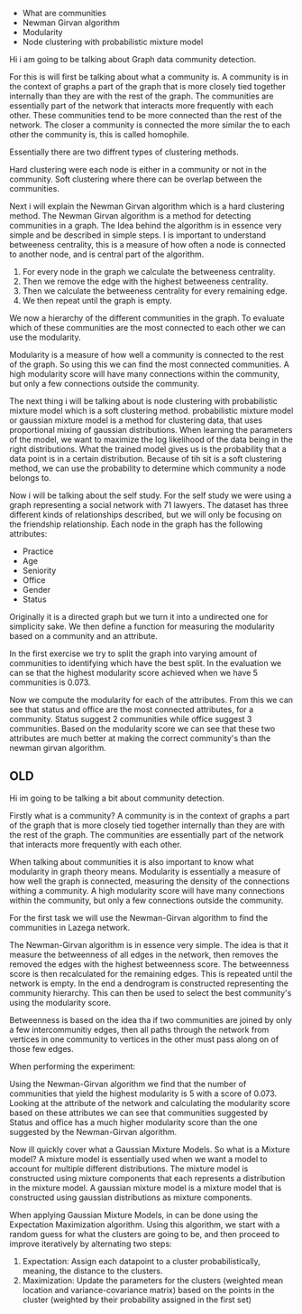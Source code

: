 - What are communities
- Newman Girvan algorithm
- Modularity
- Node clustering with probabilistic mixture model

Hi i am going to be talking about Graph data community detection.

For this is will first be talking about what a community is.
A community is in the context of graphs a part of the graph that is more closely tied together internally than they are with the rest of the graph. The communities are essentially part of the network that interacts more frequently with each other. These communities tend to be more connected than the rest of the network. The closer a community is connected the more similar the to each other the community is, this is called homophile.   
<!-- Communities can have many different names and structure depending on the context. Sometimes called clusters, cohesive subgroups or modules. 
The different types of communities are:
- coherent subgroups, when we identify a single cluster.
- Graph clustering, when we split the graph into disjoint clusters.
- overlapping communities, when the communities overlap with each other.
- fuzzy clustering, when there are different degrees of membership in the communities. -->

Essentially there are two diffrent types of clustering methods.

Hard clustering were each node is either in a community or not in the community.
Soft clustering where there can be overlap between the communities.



Next i will explain the Newman Girvan algorithm which is a hard clustering method.
The Newman Girvan algorithm is a method for detecting communities in a graph.
The Idea behind the algorithm is in essence very simple and be described in simple steps. 
I is important to understand betweeness centrality, this is a measure of how often a node is connected to another node, and is central part of the algorithm.
1. For every node in the graph we calculate the betweeness centrality.
2. Then we remove the edge with the highest betweeness centrality.
3. Then we calculate the betweeness centrality for every remaining edge.
4. We then repeat until the graph is empty.

We now a hierarchy of the different communities in the graph.
To evaluate which of these communities are the most connected to each other we can use the modularity.

Modularity is a measure of how well a community is connected to the rest of the graph.
So using this we can find the most connected communities. A high modularity score will have many connections within the community, but only a few connections outside the community.

The next thing i will be talking about is node clustering with probabilistic mixture model which is a soft clustering method.
probabilistic mixture model or gaussian mixture model is a method for clustering data, that uses proportional mixing of gaussian distributions. When learning the parameters of the model, we want to maximize the log likelihood of the data being in the right distributions. What the trained model gives us is the probability that a data point is in a certain distribution. Because of tih sit is a soft clustering method, we can use the probability to determine which community a node belongs to.

Now i will be talking about the self study.
For the self study we were using a graph representing a social network with 71 lawyers. The dataset has three different kinds of relationships described, but we will only be focusing on the friendship relationship. 
Each node in the graph has the following attributes:
- Practice
- Age
- Seniority
- Office
- Gender
- Status

Originally it is a directed graph but we turn it into a undirected one for simplicity sake.
We then define a function for measuring the modularity based on a community and an attribute.

In the first exercise we try to split the graph into varying amount of communities to identifying which have the best split. In the evaluation we can se that the highest modularity score achieved when we have 5 communities is 0.073.

Now we compute the modularity for each of the attributes.
From this we can see that status and office are the most connected attributes, for a community.
Status suggest 2 communities while office suggest 3 communities.
Based on the modularity score we can see that these two attributes are much better at making the correct community's than the newman girvan algorithm.






## OLD
Hi im going to be talking a bit about community detection.

Firstly what is a community?
A community is in the context of graphs a part of the graph that is more closely tied together internally than they are with the rest of the graph. The communities are essentially part of the network that interacts more frequently with each other.

When talking about communities it is also important to know what modularity in graph theory means. Modularity is essentially a measure of how well the graph is connected, measuring the density of the connections withing a community. A high modularity score will have many connections within the community, but only a few connections outside the community.

For the first task we will use the Newman-Girvan algorithm to find the communities in Lazega network. 

The Newman-Girvan algorithm is in essence very simple. The idea is that it measure the betweenness of all edges in the network, then removes the removed the edges with the highest betweenness score. The betweenness score is then recalculated for the remaining edges. This is repeated until the network is empty. In the end a dendrogram is constructed representing the community hierarchy. This can then be used to select the best community's using the modularity score.

Betweenness is based on the idea tha if two communities are joined by only a few intercommunitiy edges, then all paths through the network from vertices in one community to vertices in the other must pass along on of those few edges.

When performing the experiment:

Using the Newman-Girvan algorithm we find that the number of communities that yield the highest modularity is 5 with a score of 0.073. Looking at the attribute of the network and calculating the modularity score based on these attributes we can see that communities suggested by Status and office has a much higher modularity score than the one suggested by the Newman-Girvan algorithm.

Now ill quickly cover what a Gaussian Mixture Models. So what is a Mixture model?
A mixture model is essentially used when we want a model to account for multiple different distributions. The mixture model is constructed using mixture components that each represents a distribution in the mixture model. A gaussian mixture model is a mixture model that is constructed using gaussian distributions as mixture components.  

When applying Gaussian Mixture Models, in can be done using the Expectation Maximization algorithm. Using this algorithm, we start with a random guess for what the clusters are going to be, and then proceed to improve iteratively by alternating two steps:

1. Expectation: Assign each datapoint to a cluster probabilistically, meaning, the distance to the clusters.
2. Maximization: Update the parameters for the clusters (weighted mean location and variance-covariance matrix) based on the points in the cluster (weighted by their probability assigned in the first set)
